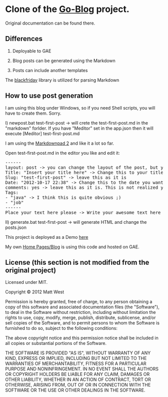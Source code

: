 # Clone of the [Go-Blog](https://github.com/matt-west/go-blog) project.

Original documentation can be found there.

## Differences

1) Deployable to GAE

2) Blog posts can be generated using the Markdown

3) Posts can include another templates

The [blackfriday](https://github.com/russross/blackfriday) library is utilized for parsing Markdown

## How to use post generation

I am using this blog under Windows, so if you need Shell scripts, you will have to create them. Sorry.

I) newpost.bat test-first-post -> will crete the test-first-post.md in the "markdown" forlder.
If you have "Meditor" set in the app.json then it will execute [Meditor] test-first-post.md

I am using the [Markdownpad 2](http://markdownpad.com/) and like it a lot so far.

Open test-first-post.md in the editor you like and edit it:

<pre>
------
layout: post -> you can change the layout of the post, but you will have to create your own templte then
Title: "Insert your title here" -> Change this to your title
Slug: "test-first-post" -> leave this as it is
Date: "2012-10-17 22:38" -> Change this to the date you want to be shown. Probably I will add this automatically later
comments: yes -> leave this as it is. This is not realized yet. 
Tags:
- "java" -> I think this is quite obvious ;)
- "job"
------
Place your text here please -> Write your awesome text here
</pre>

II) generate.bat test-first-post -> will generate HTML and change the posts.json

This project is deployed as a Demo [here](http://go-blog-gae.appspot.com/)

My own [Home Pages/Blog](http://konakov.info) is using this code and hosted on GAE.

## License (this section is not modified from the original project)

Licensed under MIT.

Copyright &copy; 2012 Matt West

Permission is hereby granted, free of charge, to any person obtaining a copy of this software and associated documentation files (the "Software"), to deal in the Software without restriction, including without limitation the rights to use, copy, modify, merge, publish, distribute, sublicense, and/or sell copies of the Software, and to permit persons to whom the Software is furnished to do so, subject to the following conditions:

The above copyright notice and this permission notice shall be included in all copies or substantial portions of the Software.

THE SOFTWARE IS PROVIDED "AS IS", WITHOUT WARRANTY OF ANY KIND, EXPRESS OR IMPLIED, INCLUDING BUT NOT LIMITED TO THE WARRANTIES OF MERCHANTABILITY, FITNESS FOR A PARTICULAR PURPOSE AND NONINFRINGEMENT. IN NO EVENT SHALL THE AUTHORS OR COPYRIGHT HOLDERS BE LIABLE FOR ANY CLAIM, DAMAGES OR OTHER LIABILITY, WHETHER IN AN ACTION OF CONTRACT, TORT OR OTHERWISE, ARISING FROM, OUT OF OR IN CONNECTION WITH THE SOFTWARE OR THE USE OR OTHER DEALINGS IN THE SOFTWARE.
